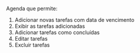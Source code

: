 Agenda que permite:
1. Adicionar novas tarefas com data de vencimento
2. Exibir as tarefas adicionadas
3. Adicionar tarefas como concluídas
4. Editar tarefas
5. Excluir tarefas
